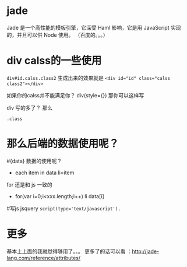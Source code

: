 # jade
Jade 是一个高性能的模板引擎，它深受 Haml 影响，它是用 JavaScript 实现的，并且可以供 Node 使用。 （百度的。。。）

# div calss的一些使用

```div#id.calss.class2```
生成出来的效果就是
```<div id="id" class="calss class2"></div>```

如果你的calss并不能满足你？
div(style={})
那你可以这样写

div 写的多了？
那么
```#id
.class
```

# 那么后端的数据使用呢？
#{data}
数据的使用呢？
- each item in data
  li=item

for 还是和 js 一致的
- for(var i=0;i<xxx.length;i++)
  li data[i]
  
#写js jsquery
```script(type='text/javascript').```
# 更多
  基本上上面的我就觉得够用了。。。
  更多了的话可以看 ：http://jade-lang.com/reference/attributes/


